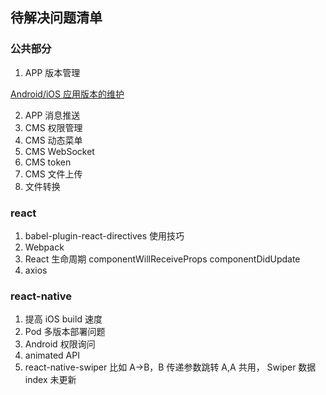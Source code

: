 ## 待解决问题清单

### 公共部分

1. APP 版本管理

[Android/iOS 应用版本的维护](https://www.ifeegoo.com/android-ios-app-version-maintenance.html)

2. APP 消息推送
3. CMS 权限管理
4. CMS 动态菜单
5. CMS WebSocket
6. CMS token
7. CMS 文件上传
8. 文件转换

### react

1. babel-plugin-react-directives 使用技巧
2. Webpack
3. React 生命周期 componentWillReceiveProps componentDidUpdate
4. axios

### react-native

1. 提高 iOS build 速度
2. Pod 多版本部署问题
3. Android 权限询问
4. animated API
5. react-native-swiper 比如 A->B，B 传递参数跳转 A,A 共用， Swiper 数据 index 未更新
